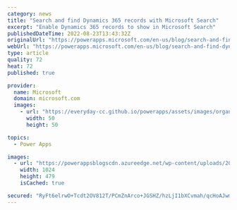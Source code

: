 ```yaml
---
category: news
title: "Search and find Dynamics 365 records with Microsoft Search"
excerpt: "Enable Dynamics 365 records to show in Microsoft Search"
publishedDateTime: 2022-08-23T13:43:32Z
originalUrl: "https://powerapps.microsoft.com/en-us/blog/search-and-find-dynamics-365-records-with-microsoft-search/"
webUrl: "https://powerapps.microsoft.com/en-us/blog/search-and-find-dynamics-365-records-with-microsoft-search/"
type: article
quality: 72
heat: 72
published: true

provider:
  name: Microsoft
  domain: microsoft.com
  images:
    - url: "https://everyday-cc.github.io/powerapps/assets/images/organizations/microsoft.com-50x50.jpg"
      width: 50
      height: 50

topics:
  - Power Apps

images:
  - url: "https://powerappsblogscdn.azureedge.net/wp-content/uploads/2022/08/FederatedSearchBlog-Pic2-1024x479.png"
    width: 1024
    height: 479
    isCached: true

secured: "RyFt6elrwO+Tcdt2OV812T/PCmZnArco+JGSHZ/hzLjI1bXCvmah/qcHoAJwmx7woMB7tn60JN1dIhEPfSH8FdcHwJ4c6GwGlh/r6Aag3IcKDn7sWYuGCPa/nsDqLfPIvJdwt41nm+3IHRUx2HW4EeKjXYa16ky20Gt9u1NDJ8RWm93Ytqh8PjJxp/MNBElOiYUurjien0XRsaBlAbmQIIdpnicdOAMkv0uh6jRcYPWka33HTQBA/ujUQMX4n6n5o/tOoqC/CgX0USZ3Q2OUqqd1BA9JM//doqYtv6N1og3r1/153+sbRWAptpJmbfHTlECmii+MiaV6bCGaHrI3Sk15K4FMTk2avMh11WkVpY8=;/S5F7FU2YHUDZMuGrPbsIA=="
---
```


